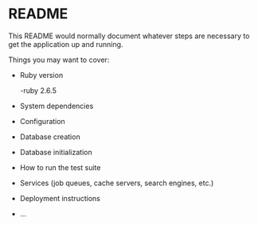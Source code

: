 # README

This README would normally document whatever steps are necessary to get the
application up and running.

Things you may want to cover:

* Ruby version

  -ruby 2.6.5

* System dependencies

* Configuration

* Database creation

* Database initialization

* How to run the test suite

* Services (job queues, cache servers, search engines, etc.)

* Deployment instructions

* ...
